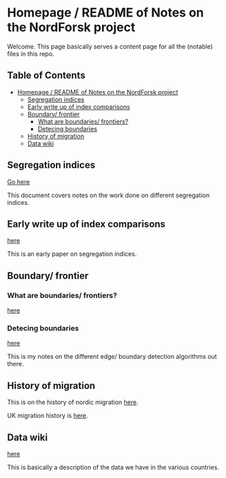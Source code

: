 # Homepage / README of Notes on the NordForsk project

Welcome. This page basically serves a content page for all the (notable) files in this repo.

<!-- TOC titleSize:2 tabSpaces:2 depthFrom:1 depthTo:6 withLinks:1 updateOnSave:1 orderedList:0 skip:0 title:1 charForUnorderedList:* -->
## Table of Contents
* [Homepage / README of Notes on the NordForsk project](#homepage--readme-of-notes-on-the-nordforsk-project)
  * [Segregation indices](#segregation-indices)
  * [Early write up of index comparisons](#early-write-up-of-index-comparisons)
  * [Boundary/ frontier](#boundary-frontier)
    * [What are boundaries/ frontiers?](#what-are-boundaries-frontiers)
    * [Detecing boundaries](#detecing-boundaries)
  * [History of migration](#history-of-migration)
  * [Data wiki](#data-wiki)
<!-- /TOC -->

## Segregation indices
[Go here](segregation-indices.md)

This document covers notes on the work done on different segregation indices.


## Early write up of index comparisons

[here](segregation-writeup.md)

This is an early paper on segregation indices.

##  Boundary/ frontier

### What are boundaries/ frontiers?
[here](nordic-migration.md)

### Detecing boundaries
[here](edge-detection.md)

This is my notes on the different edge/ boundary detection algorithms out there.

##  History of migration

This is on the history of nordic migration [here](nordic-migration.md).

UK migration history is [here](uk-migration.md).

##  Data wiki
[here](data-wiki.md)

This is basically a description of the data we have in the various countries.
